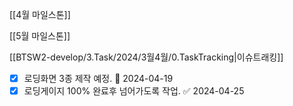 
[[4월 마일스톤]]

[[5월 마일스톤]]


[[BTSW2-develop/3.Task/2024/3월4월/0.TaskTracking|이슈트래킹]] 


- [x] 로딩화면 3종 제작 예정. 🛫 2024-04-19 
- [x] 로딩게이지 100% 완료후 넘어가도록 작업. ✅ 2024-04-25